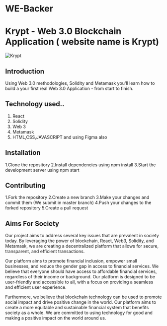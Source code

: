 # WE-Backer



# Krypt - Web 3.0 Blockchain Application ( website name is Krypt)
![Krypt](https://i.ibb.co/DVF4tNW/image.png)

## Introduction
Using Web 3.0 methodologies, Solidity and Metamask you'll learn how to build a your first real Web 3.0 Application - from start to finish.

## Technology used..
1. React
2. Solidity
3. Web 3
4. Metamask
5. HTML,CSS,JAVASCRIPT and using Figma also

## Installation

1.Clone the repository
2.Install dependencies using npm install
3.Start the development server using npm start

## Contributing
1.Fork the repository
2.Create a new branch
3.Make your changes and commit them (We submit in master branch)
4.Push your changes to the forked repository
5.Create a pull request

##  Aims For Society

Our project aims to address several key issues that are prevalent in society today. By leveraging the power of blockchain, React, Web3, Solidity, and Metamask, we are creating a decentralized platform that allows for secure, transparent, and efficient transactions.

Our platform aims to promote financial inclusion, empower small businesses, and reduce the gender gap in access to financial services. We believe that everyone should have access to affordable financial services, regardless of their income or background. Our platform is designed to be user-friendly and accessible to all, with a focus on providing a seamless and efficient user experience.

Furthermore, we believe that blockchain technology can be used to promote social impact and drive positive change in the world. Our platform aims to create a more equitable and sustainable financial system that benefits society as a whole. We are committed to using technology for good and making a positive impact on the world around us.




